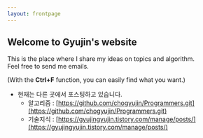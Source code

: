 ```yaml
---
layout: frontpage
---
```


## Welcome to Gyujin's website

This is the place where I share my ideas on topics and algorithm.  
Feel free to send me emails.  

(With the **Ctrl+F** function, you can easily find what you want.)

* 현재는 다른 곳에서 포스팅하고 있습니다.
  * 알고리즘 : [https://github.com/chogyujin/Programmers.git](https://github.com/chogyujin/Programmers.git)
  * 기술지식 : [https://gyujingyujin.tistory.com/manage/posts/](https://gyujingyujin.tistory.com/manage/posts/)

